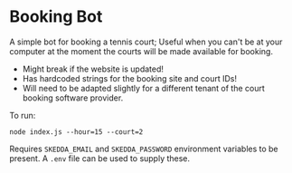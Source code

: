 # Booking Bot

A simple bot for booking a tennis court; Useful when you can't be at your computer at the moment the courts will be made available for booking.

- Might break if the website is updated!
- Has hardcoded strings for the booking site and court IDs!
- Will need to be adapted slightly for a different tenant of the court booking software provider.

To run:
```
node index.js --hour=15 --court=2
```

Requires `SKEDDA_EMAIL` and `SKEDDA_PASSWORD` environment variables to be present. A `.env` file can be used to supply these.
